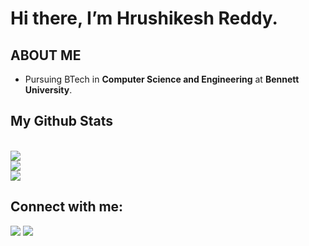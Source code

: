 # Hi there, I’m Hrushikesh Reddy.

## ABOUT ME
- Pursuing BTech in **Computer Science and Engineering** at **Bennett University**.

## My Github Stats

<br/>
  <img src="https://github-readme-stats.vercel.app/api?username=pratheek157qwds&show_icons=true&title_color=00e7ff&hide_border=true&icon_color=00e7ff&text_color=ffffff&bg_color=060A0CD0">
<br/>
  <img src="https://github-readme-streak-stats.herokuapp.com/?user=pratheek157qwds&theme=black-ice&hide_border=true&stroke=0000&background=060A0CD0"/>
<br/>
<img src="https://github-readme-activity-graph.vercel.app/graph?username=pratheek157qwds&area_color=99f5ff&bg_color=060A0CD0&color=00e7ff&line=00e7ff&point=00475f&area=true&hide_border=true" />

## Connect with me:
<p align="left">
  <a href="https://www.linkedin.com/in/pratheek-reddy-0566aa1bb/"><img src="https://img.icons8.com/fluent/48/000000/linkedin.png"/></a>
  <a href=""><img src="https://img.icons8.com/fluent/48/000000/instagram-new.png"/></a>
</p>
